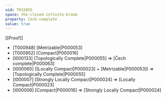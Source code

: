 ```yaml
---
uid: T015855
space: the-closed-infinite-broom
property: čech-complete
value: true
---
```

[[Proof]]

* [T000948] [Metrizable|P000053]
* [T000952] [Compact|P000016]
* [I000133] [Topologically Complete|P000055] => [Čech complete|P000063]
* [I000065] ([Locally Compact|P000023] + [Metrizable|P000053]) => [Topologically Complete|P000055]
* [I000007] [Strongly Locally Compact|P000024] => [Locally Compact|P000023]
* [I000006] [Compact|P000016] => [Strongly Locally Compact|P000024]

